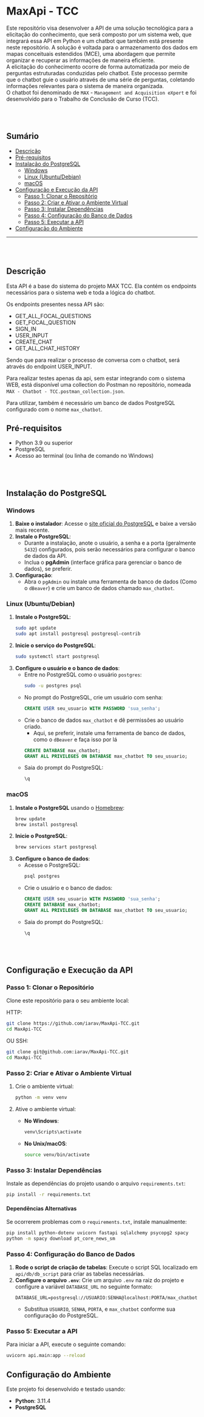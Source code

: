 # MaxApi - TCC
Este repositório visa desenvolver a API de uma solução tecnológica para a elicitação do conhecimento, que será composto por um sistema web, que integrará essa API em Python e um chatbot que também está presente neste repositório. A solução é voltada para o armazenamento dos dados em mapas conceituais estendidos (MCE), uma abordagem que permite organizar e recuperar as informações de maneira eficiente.<br>
A elicitação do conhecimento ocorre de forma automatizada por meio de perguntas estruturadas conduzidas pelo chatbot. Este processo permite que o chatbot guie o usuário através de uma série de perguntas, coletando informações relevantes para o sistema de maneira organizada. <br>
O chatbot foi denominado de `MAX` - `Management and Acquisition eXpert` e foi desenvolvido para o Trabalho de Conclusão de Curso (TCC).

<br>
<br>

## Sumário

- [Descrição](#descrição)
- [Pré-requisitos](#pré-requisitos)
- [Instalação do PostgreSQL](#instalação-do-postgresql)
  - [Windows](#windows)
  - [Linux (Ubuntu/Debian)](#linux-ubuntudebian)
  - [macOS](#macos)
- [Configuração e Execução da API](#configuração-e-execução-da-api)
  - [Passo 1: Clonar o Repositório](#passo-1-clonar-o-repositório)
  - [Passo 2: Criar e Ativar o Ambiente Virtual](#passo-2-criar-e-ativar-o-ambiente-virtual)
  - [Passo 3: Instalar Dependências](#passo-3-instalar-dependências)
  - [Passo 4: Configuração do Banco de Dados](#passo-4-configuração-do-banco-de-dados)
  - [Passo 5: Executar a API](#passo-5-executar-a-api)
- [Configuração do Ambiente](#configuração-do-ambiente)

---

<br>
<br>

## Descrição
Esta API é a base do sistema do projeto MAX TCC. Ela contém os endpoints necessários para o sistema web e toda a lógica do chatbot. 

Os endpoints presentes nessa API são:

- GET_ALL_FOCAL_QUESTIONS
- GET_FOCAL_QUESTION
- SIGN_IN
- USER_INPUT
- CREATE_CHAT
- GET_ALL_CHAT_HISTORY

Sendo que para realizar o processo de conversa com o chatbot, será através do endpoint USER_INPUT.

Para realizar testes apenas da api, sem estar integrando com o sistema WEB, está disponível uma collection do Postman no repositório, nomeada `MAX - Chatbot - TCC.postman_collection.json`.

Para utilizar, também é necessário um banco de dados PostgreSQL configurado com o nome `max_chatbot`.

## Pré-requisitos
- Python 3.9 ou superior
- PostgreSQL
- Acesso ao terminal (ou linha de comando no Windows)

<br>
<br>

## Instalação do PostgreSQL

### Windows
1. **Baixe o instalador**: Acesse o [site oficial do PostgreSQL](https://www.postgresql.org/download/windows/) e baixe a versão mais recente.
2. **Instale o PostgreSQL**:
   - Durante a instalação, anote o usuário, a senha e a porta (geralmente `5432`) configurados, pois serão necessários para configurar o banco de dados da API.
   - Inclua o **pgAdmin** (interface gráfica para gerenciar o banco de dados), se preferir.
3. **Configuração**:
   - Abra o `pgAdmin` ou instale uma ferramenta de banco de dados (Como o `dBeaver`) e crie um banco de dados chamado `max_chatbot`.

### Linux (Ubuntu/Debian)
1. **Instale o PostgreSQL**:
   ```bash
   sudo apt update
   sudo apt install postgresql postgresql-contrib
   ```
2. **Inicie o serviço do PostgreSQL**:
   ```bash
   sudo systemctl start postgresql
   ```
3. **Configure o usuário e o banco de dados**:
   - Entre no PostgreSQL como o usuário `postgres`:
     ```bash
     sudo -u postgres psql
     ```
   - No prompt do PostgreSQL, crie um usuário com senha:
     ```sql
     CREATE USER seu_usuario WITH PASSWORD 'sua_senha';
     ```
   - Crie o banco de dados `max_chatbot` e dê permissões ao usuário criado.
     - Aqui, se preferir, instale uma ferramenta de banco de dados, como o `dBeaver` e faça isso por lá
     ```sql
     CREATE DATABASE max_chatbot;
     GRANT ALL PRIVILEGES ON DATABASE max_chatbot TO seu_usuario;
     ```
   - Saia do prompt do PostgreSQL:
     ```sql
     \q
     ```

### macOS
1. **Instale o PostgreSQL** usando o [Homebrew](https://brew.sh/):
   ```bash
   brew update
   brew install postgresql
   ```
2. **Inicie o PostgreSQL**:
   ```bash
   brew services start postgresql
   ```
3. **Configure o banco de dados**:
   - Acesse o PostgreSQL:
     ```bash
     psql postgres
     ```
   - Crie o usuário e o banco de dados:
     ```sql
     CREATE USER seu_usuario WITH PASSWORD 'sua_senha';
     CREATE DATABASE max_chatbot;
     GRANT ALL PRIVILEGES ON DATABASE max_chatbot TO seu_usuario;
     ```
   - Saia do prompt do PostgreSQL:
     ```sql
     \q
     ```

<br>
<br>

## Configuração e Execução da API

### Passo 1: Clonar o Repositório
Clone este repositório para o seu ambiente local:

HTTP:
```bash
git clone https://github.com/iarav/MaxApi-TCC.git
cd MaxApi-TCC
```
OU SSH:

```bash
git clone git@github.com:iarav/MaxApi-TCC.git
cd MaxApi-TCC
```

### Passo 2: Criar e Ativar o Ambiente Virtual
1. Crie o ambiente virtual:
   ```bash
   python -m venv venv
   ```

2. Ative o ambiente virtual:
   - **No Windows**:
     ```cmd
     venv\Scripts\activate
     ```
   - **No Unix/macOS**:
     ```bash
     source venv/bin/activate
     ```

### Passo 3: Instalar Dependências
Instale as dependências do projeto usando o arquivo `requirements.txt`:
```bash
pip install -r requirements.txt
```

#### Dependências Alternativas
Se ocorrerem problemas com o `requirements.txt`, instale manualmente:
```bash
pip install python-dotenv uvicorn fastapi sqlalchemy psycopg2 spacy
python -m spacy download pt_core_news_sm
```

### Passo 4: Configuração do Banco de Dados
1. **Rode o script de criação de tabelas**: Execute o script SQL localizado em `api/db/db_script` para criar as tabelas necessárias.
2. **Configure o arquivo `.env`**: Crie um arquivo `.env` na raiz do projeto e configure a variável `DATABASE_URL` no seguinte formato:
   ```
   DATABASE_URL=postgresql://USUARIO:SENHA@localhost:PORTA/max_chatbot
   ```
   - Substitua `USUARIO`, `SENHA`, `PORTA`, e `max_chatbot` conforme sua configuração do PostgreSQL.

### Passo 5: Executar a API
Para iniciar a API, execute o seguinte comando:
```bash
uvicorn api.main:app --reload
```

## Configuração do Ambiente
Este projeto foi desenvolvido e testado usando:
- **Python**: 3.11.4
- **PostgreSQL**